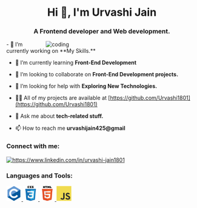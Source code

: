 ##

<h1 align="center">Hi 👋, I'm Urvashi Jain</h1>
<h3 align="center">A Frontend developer and Web development.</h3>

<img align="right" alt="coding" width="400" src="https://img.freepik.com/free-vector/colorful-illustration-female-programmer-working_23-2148277397.jpg">
- 🔭 I’m currently working on **My Skills.**

- 🌱 I’m currently learning **Front-End Development**

- 👯 I’m looking to collaborate on **Front-End Development projects.**

- 🤝 I’m looking for help with **Exploring New Technologies.**

- 👨‍💻 All of my projects are available at [https://github.com/Urvashi1801](https://github.com/Urvashi1801)

- 💬 Ask me about **tech-related stuff.**

- 📫 How to reach me **urvashijain425@gmail**

<h3 align="left">Connect with me:</h3>
<p align="left">
<a href="https://linkedin.com/in/https://www.linkedin.com/in/urvashi-jain1801" target="blank"><img align="center" src="https://raw.githubusercontent.com/rahuldkjain/github-profile-readme-generator/master/src/images/icons/Social/linked-in-alt.svg" alt="https://www.linkedin.com/in/urvashi-jain1801" height="30" width="40" /></a>
</p>

<h3 align="left">Languages and Tools:</h3>
<p align="left"> <a href="https://www.cprogramming.com/" target="_blank" rel="noreferrer"> <img src="https://raw.githubusercontent.com/devicons/devicon/master/icons/c/c-original.svg" alt="c" width="40" height="40"/> </a> <a href="https://www.w3schools.com/css/" target="_blank" rel="noreferrer"> <img src="https://raw.githubusercontent.com/devicons/devicon/master/icons/css3/css3-original-wordmark.svg" alt="css3" width="40" height="40"/> </a> <a href="https://www.w3.org/html/" target="_blank" rel="noreferrer"> <img src="https://raw.githubusercontent.com/devicons/devicon/master/icons/html5/html5-original-wordmark.svg" alt="html5" width="40" height="40"/> </a> <a href="https://developer.mozilla.org/en-US/docs/Web/JavaScript" target="_blank" rel="noreferrer"> <img src="https://raw.githubusercontent.com/devicons/devicon/master/icons/javascript/javascript-original.svg" alt="javascript" width="40" height="40"/> </a> </p>






 
